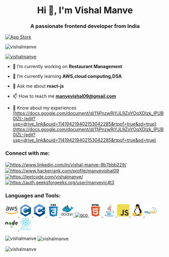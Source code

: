 <h1 align="center">Hi 👋, I'm Vishal Manve</h1>
<h3 align="center">A passionate frontend developer from India</h3>
 <p><a href="https://apps.apple.com/us/developer/idigital-kuwait-company/id1455308272" target="_blank"><img alt="App Store" src="https://img.shields.io/badge/Get%20it%20on%20app%20store-black.svg?style=for-the-badge&logo=app-store&logoColor=white" /></a><p>
<p align="left"> <img src="https://komarev.com/ghpvc/?username=vishalmanve&label=Profile%20views&color=0e75b6&style=flat" alt="vishalmanve" /> </p>

<p align="left"> <a href="https://github.com/ryo-ma/github-profile-trophy"><img src="https://github-profile-trophy.vercel.app/?username=vishalmanve" alt="vishalmanve" /></a> </p>

- 🔭 I’m currently working on **Restaurant Management**

- 🌱 I’m currently learning **AWS,cloud computing,DSA**

- 💬 Ask me about **react-js**

- 📫 How to reach me **manvevishal09@gmail.com**

- 📄 Know about my experiences [https://docs.google.com/document/d/11jPnzwRjYJL9ZoYOqXDIzk_lPUB0IZL-/edit?usp=drive_link&ouid=114194219402153042285&rtpof=true&sd=true](https://docs.google.com/document/d/11jPnzwRjYJL9ZoYOqXDIzk_lPUB0IZL-/edit?usp=drive_link&ouid=114194219402153042285&rtpof=true&sd=true)

<h3 align="left">Connect with me:</h3>
<p align="left">
<a href="https://linkedin.com/in/https://www.linkedin.com/in/vishal-manve-9b7bbb229/" target="blank"><img align="center" src="https://raw.githubusercontent.com/rahuldkjain/github-profile-readme-generator/master/src/images/icons/Social/linked-in-alt.svg" alt="https://www.linkedin.com/in/vishal-manve-9b7bbb229/" height="30" width="40" /></a>
<a href="https://www.hackerrank.com/https://www.hackerrank.com/profile/manvevishal09" target="blank"><img align="center" src="https://raw.githubusercontent.com/rahuldkjain/github-profile-readme-generator/master/src/images/icons/Social/hackerrank.svg" alt="https://www.hackerrank.com/profile/manvevishal09" height="30" width="40" /></a>
<a href="https://www.leetcode.com/https://leetcode.com/vishalmanve/" target="blank"><img align="center" src="https://raw.githubusercontent.com/rahuldkjain/github-profile-readme-generator/master/src/images/icons/Social/leet-code.svg" alt="https://leetcode.com/vishalmanve/" height="30" width="40" /></a>
<a href="https://auth.geeksforgeeks.org/user/https://auth.geeksforgeeks.org/user/manvevic4t3" target="blank"><img align="center" src="https://raw.githubusercontent.com/rahuldkjain/github-profile-readme-generator/master/src/images/icons/Social/geeks-for-geeks.svg" alt="https://auth.geeksforgeeks.org/user/manvevic4t3" height="30" width="40" /></a>
</p>

<h3 align="left">Languages and Tools:</h3>
<p align="left"> <a href="https://aws.amazon.com" target="_blank" rel="noreferrer"> <img src="https://raw.githubusercontent.com/devicons/devicon/master/icons/amazonwebservices/amazonwebservices-original-wordmark.svg" alt="aws" width="40" height="40"/> </a> <a href="https://www.cprogramming.com/" target="_blank" rel="noreferrer"> <img src="https://raw.githubusercontent.com/devicons/devicon/master/icons/c/c-original.svg" alt="c" width="40" height="40"/> </a> <a href="https://www.w3schools.com/cpp/" target="_blank" rel="noreferrer"> <img src="https://raw.githubusercontent.com/devicons/devicon/master/icons/cplusplus/cplusplus-original.svg" alt="cplusplus" width="40" height="40"/> </a> <a href="https://www.w3schools.com/css/" target="_blank" rel="noreferrer"> <img src="https://raw.githubusercontent.com/devicons/devicon/master/icons/css3/css3-original-wordmark.svg" alt="css3" width="40" height="40"/> </a> <a href="https://www.docker.com/" target="_blank" rel="noreferrer"> <img src="https://raw.githubusercontent.com/devicons/devicon/master/icons/docker/docker-original-wordmark.svg" alt="docker" width="40" height="40"/> </a> <a href="https://cloud.google.com" target="_blank" rel="noreferrer"> <img src="https://www.vectorlogo.zone/logos/google_cloud/google_cloud-icon.svg" alt="gcp" width="40" height="40"/> </a> <a href="https://www.w3.org/html/" target="_blank" rel="noreferrer"> <img src="https://raw.githubusercontent.com/devicons/devicon/master/icons/html5/html5-original-wordmark.svg" alt="html5" width="40" height="40"/> </a> <a href="https://www.java.com" target="_blank" rel="noreferrer"> <img src="https://raw.githubusercontent.com/devicons/devicon/master/icons/java/java-original.svg" alt="java" width="40" height="40"/> </a> <a href="https://developer.mozilla.org/en-US/docs/Web/JavaScript" target="_blank" rel="noreferrer"> <img src="https://raw.githubusercontent.com/devicons/devicon/master/icons/javascript/javascript-original.svg" alt="javascript" width="40" height="40"/> </a> <a href="https://www.linux.org/" target="_blank" rel="noreferrer"> <img src="https://raw.githubusercontent.com/devicons/devicon/master/icons/linux/linux-original.svg" alt="linux" width="40" height="40"/> </a> <a href="https://www.mysql.com/" target="_blank" rel="noreferrer"> <img src="https://raw.githubusercontent.com/devicons/devicon/master/icons/mysql/mysql-original-wordmark.svg" alt="mysql" width="40" height="40"/> </a> <a href="https://nodejs.org" target="_blank" rel="noreferrer"> <img src="https://raw.githubusercontent.com/devicons/devicon/master/icons/nodejs/nodejs-original-wordmark.svg" alt="nodejs" width="40" height="40"/> </a> <a href="https://reactjs.org/" target="_blank" rel="noreferrer"> <img src="https://raw.githubusercontent.com/devicons/devicon/master/icons/react/react-original-wordmark.svg" alt="react" width="40" height="40"/> </a> </p>

<p><img align="left" src="https://github-readme-stats.vercel.app/api/top-langs?username=vishalmanve&show_icons=true&locale=en&layout=compact" alt="vishalmanve" /></p>

<p>&nbsp;<img align="center" src="https://github-readme-stats.vercel.app/api?username=vishalmanve&show_icons=true&locale=en" alt="vishalmanve" /></p>

<p><img align="center" src="https://github-readme-streak-stats.herokuapp.com/?user=vishalmanve&" alt="vishalmanve" /></p>
